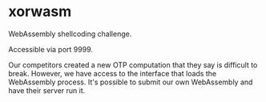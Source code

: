 # xorwasm

WebAssembly shellcoding challenge.

Accessible via port 9999.

Our competitors created a new OTP computation that they say is difficult to break. However, we have access to the interface that loads the WebAssembly process. It's possible to submit our own WebAssembly and have their server run it.   
